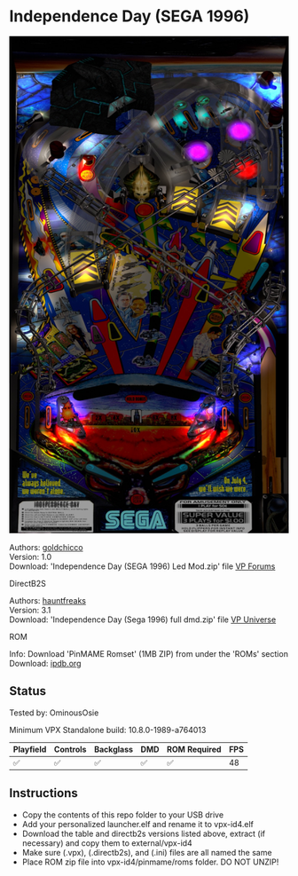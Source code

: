 # Independence Day (SEGA 1996)

![Table Preview](https://github.com/lilalien/vpx-images/blob/main/vpx-id4.png)

Authors: [goldchicco](https://www.vpforums.org/index.php?showuser=88795)  
Version: 1.0  
Download: 'Independence Day (SEGA 1996) Led Mod.zip' file [VP Forums](https://www.vpforums.org/index.php?app=downloads&showfile=15138) 

DirectB2S

Authors: [hauntfreaks](https://vpuniverse.com/profile/5216-hauntfreaks/)  
Version: 3.1  
Download: 'Independence Day (Sega 1996) full dmd.zip' file [VP Universe](https://vpuniverse.com/files/file/14287-independence-day-sega-1996-b2s-with-full-dmd/)

ROM

Info: Download 'PinMAME Romset' (1MB ZIP) from under the 'ROMs' section
Download: [ipdb.org](https://www.ipdb.org/machine.cgi?id=3878)

## Status 

Tested by: OminousOsie

Minimum VPX Standalone build: 10.8.0-1989-a764013

| Playfield | Controls | Backglass | DMD | ROM Required | FPS | 
|-----------|----------|-----------|-----|--------------|-----|
| :white_check_mark: | :white_check_mark: | :white_check_mark: | :white_check_mark: | :white_check_mark: | 48 |

## Instructions

- Copy the contents of this repo folder to your USB drive
- Add your personalized launcher.elf and rename it to vpx-id4.elf
- Download the table and directb2s versions listed above, extract (if necessary) and copy them to external/vpx-id4
- Make sure (.vpx), (.directb2s), and (.ini) files are all named the same
- Place ROM zip file into vpx-id4/pinmame/roms folder. DO NOT UNZIP!
